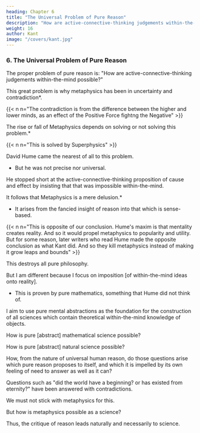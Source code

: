 ```yaml
---
heading: Chapter 6
title: "The Universal Problem of Pure Reason" 
description: "How are active-connective-thinking judgements within-the-mind possible?"
weight: 16
author: Kant
image: "/covers/kant.jpg"
---
```



### 6. The Universal Problem of Pure Reason

<!-- It is extremely advantageous to be able to bring a number of investigations under the formula of a single problem. 

For in this manner, we not only facilitate our own labour, inasmuch as we define it clearly to ourselves, but also render it more easy for others to decide whether we have done justice to our undertaking.  -->

The proper problem of pure reason is: "How are active-connective-thinking judgements within-the-mind possible?"

This great problem is why metaphysics has been in uncertainty and contradiction*.

{{< n n="The contradiction is from the difference between the higher and lower minds, as an effect of the Positive Force fightng the Negative" >}}

 <!-- science has hitherto remained in so vacillating a state of , is only to be attributed to the fact that , and perhaps even the difference between analytical and synthetical judgements, did not sooner suggest itself to philosophers.  -->


The rise or fall of Metaphysics depends on solving or not solving this problem.*  

{{< n n="This is solved by Superphysics" >}}

<!-- Upon the solution of this problem, or upon sufficient proof of the impossibility of synthetical knowledge a priori, depends the existence or downfall of the science of .  -->

David Hume came the nearest of all to this problem.
- But he was not precise nor universal.

He stopped short at the active-connective-thinking proposition of cause and effect by insisting that that was impossible within-the-mind. 

<!--  the connection of an effect with its cause (principium causalitatis), insisting that such proposition a priori was impossible. 
 According to his conclusions, then, all that we term  -->

It follows that Metaphysics is a mere delusion.*
- It arises from the fancied insight of reason into that which is sense-based. 

{{< n n="This is opposite of our conclusion. Hume's maxim is that mentality creates reality. And so it would propel metaphysics to popularity and utility. But for some reason, later writers who read Hume made the opposite conclusion as what Kant did. And so they kill metaphysics instead of making it grow leaps and bounds" >}}


This destroys all pure philosophy.

But I am different because I focus on imposition [of within-the-mind ideas onto reality]. 
- This is proven by pure mathematics, something that Hume did not think of.

<!-- in truth borrowed from experience, and to which habit has given the appearance of necessity. Against this assertion, destructive to all pure philosophy, he would have been guarded, had he had our problem before his eyes in its universality. For he would then have perceived that, according to his own argument, there likewise could not be any pure mathematical science, which assuredly cannot exist without synthetical propositions a priori—an absurdity from which his good understanding must have saved him. -->


I aim to use pure mental abstractions as the foundation for the construction of all sciences which contain theoretical within-the-mind knowledge of objects.

<!-- , that is to say, the answer to the following questions:

To solve problem of pure reason 

In the solution of the above problem is at the same time comprehended the possibility of the use of pure reason 

as the foundation and construction of all sciences which contain theoretical knowledge a priori of objects, that is to say, the answer to the following questions: -->

How is pure [abstract] mathematical science possible?

How is pure [abstract] natural science possible?

<!-- Respecting these sciences, as they do certainly exist, it may with propriety be asked, how they are possible?—for that they must be possible is shown by the fact of their really existing.* But as to metaphysics, the miserable progress it has hitherto made, and the fact that of no one system yet brought forward, far as regards its true aim, can it be said that this science really exists, leaves any one at liberty to doubt with reason the very possibility of its existence.

     [*Footnote: As to the existence of pure natural science, or
     physics, perhaps many may still express doubts. But we have
     only to look at the different propositions which are
     commonly treated of at the commencement of proper
     (empirical) physical science—those, for example, relating
     to the permanence of the same quantity of matter, the vis
     inertiae, the equality of action and reaction, etc.—to be
     soon convinced that they form a science of pure physics
     (physica pura, or rationalis), which well deserves to be
     separately exposed as a special science, in its whole
     extent, whether that be great or confined.] -->

<!-- Yet, in a certain sense, this kind of knowledge must unquestionably be looked upon as given; in other words, metaphysics must be considered as really existing, if not as a science, nevertheless as a natural disposition of the human mind (metaphysica naturalis). For human reason, without any instigations imputable to the mere vanity of great knowledge, unceasingly progresses, urged on by its own feeling of need, towards such questions as cannot be answered by any empirical application of reason, or principles derived therefrom; and so there has ever really existed in every man some system of metaphysics. It will always exist, so soon as reason awakes to the exercise of its power of speculation. And now the question arises: "How is metaphysics, as a natural disposition, possible?" In other words,  -->


How, from the nature of universal human reason, do those questions arise which pure reason proposes to itself, and which it is impelled by its own feeling of need to answer as well as it can?

Questions such as "did the world have a beginning? or has existed from eternity?" have been answered with contradictions. 

We must not stick with metaphysics for this. 

But how is metaphysics possible as a science?

<!-- But as in all the attempts hitherto made to answer the questions which reason is prompted by its very nature to propose to itself, for example, whether the world had a beginning, or has existed from eternity, it has always met with unavoidable contradictions, we must not rest satisfied with the mere natural disposition of the mind to metaphysics, that is, with the existence of the faculty of pure reason, whence, indeed, some sort of metaphysical system always arises; but it must be possible to arrive at certainty in regard to the question whether we know or do not know the things of which metaphysics treats. We must be able to arrive at a decision on the subjects of its questions, or on the ability or inability of reason to form any judgement respecting them; and therefore either to extend with confidence the bounds of our pure reason, or to set strictly defined and safe limits to its action. This last question, which arises out of the above universal problem, would properly run thus: "How is metaphysics possible as a science?" -->

Thus, the critique of reason leads naturally and necessarily to science.

<!-- The dogmatical use of reason without criticism leads to groundless assertions, against which others equally specious can always be set, thus ending unavoidably in scepticism.

Besides, this science cannot be of great and formidable prolixity, because it has not to do with objects of reason, the variety of which is inexhaustible, but merely with Reason herself and her problems; problems which arise out of her own bosom, and are not proposed to her by the nature of outward things, but by her own nature. 

And when once Reason has previously become able completely to understand her own power in regard to objects which she meets with in experience, it will be easy to determine securely the extent and limits of her attempted application to objects beyond the confines of experience.

We may and must, therefore, regard the attempts hitherto made to establish metaphysical science dogmatically as non-existent. For what of analysis, that is, mere dissection of conceptions, is contained in one or other, is not the aim of, but only a preparation for metaphysics proper, which has for its object the extension, by means of synthesis, of our a priori knowledge. And for this purpose, mere analysis is of course useless, because it only shows what is contained in these conceptions, but not how we arrive, a priori, at them; and this it is her duty to show, in order to be able afterwards to determine their valid use in regard to all objects of experience, to all knowledge in general. But little self-denial, indeed, is needed to give up these pretensions, seeing the undeniable, and in the dogmatic mode of procedure, inevitable contradictions of Reason with herself, have long since ruined the reputation of every system of metaphysics that has appeared up to this time. It will require more firmness to remain undeterred by difficulty from within, and opposition from without, from endeavouring, by a method quite opposed to all those hitherto followed, to further the growth and fruitfulness of a science indispensable to human reason—a science from which every branch it has borne may be cut away, but whose roots remain indestructible.
 -->